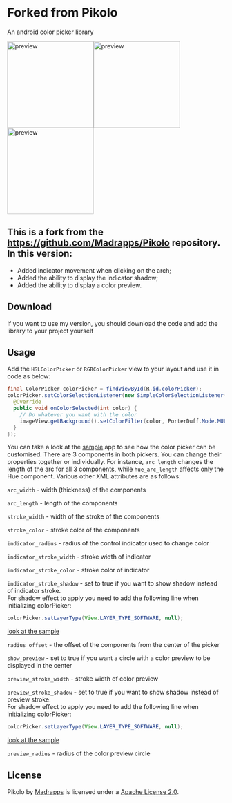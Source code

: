 # Forked from Pikolo

An android color picker library

<img src="/preview/arc-selectors.gif" alt="preview" title="preview" width="200" height="200"/><img src="/preview/preview-full.gif" alt="preview" title="preview" width="200" height="200"/><img src="/preview/rgb-picker.gif" alt="preview" title="preview" width="200" height="200"/>

This is a fork from the https://github.com/Madrapps/Pikolo repository.
In this version:
-----
- Added indicator movement when clicking on the arch;
- Added the ability to display the indicator shadow;
- Added the ability to display a color preview.

Download
-----
If you want to use my version, you should download the code and add the library to your project yourself

Usage
-----
Add the `HSLColorPicker` or `RGBColorPicker` view to your layout and use it in code as below:

```java
final ColorPicker colorPicker = findViewById(R.id.colorPicker);
colorPicker.setColorSelectionListener(new SimpleColorSelectionListener() {
  @Override
  public void onColorSelected(int color) {
    // Do whatever you want with the color
    imageView.getBackground().setColorFilter(color, PorterDuff.Mode.MULTIPLY);
  }
});
```

You can take a look at the [sample](https://github.com/mi-kuzeka/Pikolo/tree/master/sample) app to see how
the color picker can be customised. There are 3 components in both pickers. You can change their properties
together or individually. For instance, `arc_length` changes the length of the arc for all 3 components, while
`hue_arc_length` affects only the Hue component. Various other XML attributes are as follows:<br>

`arc_width` - width (thickness) of the components<br>

`arc_length` - length of the components<br>

`stroke_width` - width of the stroke of the components<br>

`stroke_color` - stroke color of the components<br>

`indicator_radius` - radius of the control indicator used to change color<br>

`indicator_stroke_width` - stroke width of indicator<br>

`indicator_stroke_color` - stroke color of indicator<br>

`indicator_stroke_shadow` - set to true if you want to show shadow instead of indicator stroke.<br>
For shadow effect to apply you need to add the following line when initializing colorPicker:<br>
```java
colorPicker.setLayerType(View.LAYER_TYPE_SOFTWARE, null);
```
[look at the sample](https://github.com/mi-kuzeka/Pikolo/blob/master/sample/src/main/java/com/madrapps/pickcolor/MainActivity.java)<br>

`radius_offset` - the offset of the components from the center of the picker<br>

`show_preview` - set to true if you want a circle with a color preview to be displayed in the center<br>

`preview_stroke_width` - stroke width of color preview<br>

`preview_stroke_shadow` - set to true if you want to show shadow instead of preview stroke.<br>
For shadow effect to apply you need to add the following line when initializing colorPicker:<br>
```java
colorPicker.setLayerType(View.LAYER_TYPE_SOFTWARE, null);
```
[look at the sample](https://github.com/mi-kuzeka/Pikolo/blob/master/sample/src/main/java/com/madrapps/pickcolor/MainActivity.java)<br>

`preview_radius` - radius of the color preview circle

License
-----

Pikolo by [Madrapps](http://madrapps.github.io/) is licensed under a [Apache License 2.0](http://www.apache.org/licenses/LICENSE-2.0).

